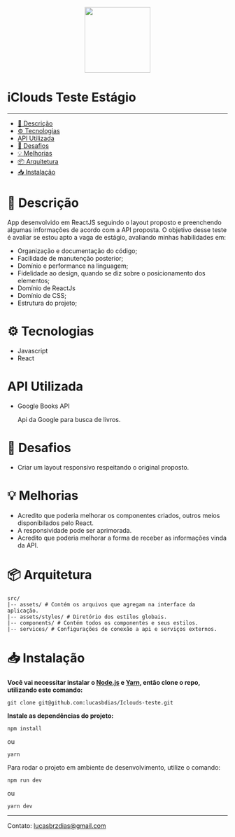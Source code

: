 <p align="center">
   <img src="src/assets/images/iclouds_logo.svg" width="150"/>
</p>

# iClouds Teste Estágio

---

- [📝 Descrição](#📝-Descrição)
- [⚙️ Tecnologias](#⚙️-Tecnologias)
- [API Utilizada](#API-Utilizada)
- [🚀 Desafios](#🚀-Desafios)
- [💡 Melhorias](#💡-Melhorias)
- [📦 Arquitetura](#📦-Arquitetura)
- [📥 Instalação](#📥-Instalação)

# 📝 Descrição

App desenvolvido em ReactJS seguindo o layout proposto e preenchendo algumas informações de acordo com a API proposta. O objetivo desse teste é avaliar se estou apto a vaga de estágio, avaliando  minhas habilidades em:
- Organização e documentação do código;
- Facilidade de manutenção posterior;
- Domínio e performance na linguagem;
- Fidelidade ao design, quando se diz sobre o posicionamento dos elementos;
- Domínio de ReactJs
-  Domínio de CSS;
- Estrutura do projeto;

# ⚙️ Tecnologias

- Javascript
- React

# API Utilizada

- Google Books API

    Api da Google para busca de livros.

# 🚀 Desafios

- Criar um layout responsivo respeitando o original proposto.

# 💡 Melhorias

- Acredito que poderia melhorar os componentes criados, outros meios disponibilados pelo React.
- A responsividade pode ser aprimorada.
- Acredito que poderia melhorar a forma de receber as informações vinda da API.

# 📦 Arquitetura

```shell
src/
|-- assets/ # Contém os arquivos que agregam na interface da aplicação.
|-- assets/styles/ # Diretório dos estilos globais.
|-- components/ # Contém todos os componentes e seus estilos.
|-- services/ # Configurações de conexão a api e serviços externos.
```

# 📥 Instalação

**Você vai necessitar instalar o [Node.js](https://nodejs.org/en/download/) e [Yarn](https://yarnpkg.com/), então clone o repo, utilizando este comando:**

`git clone git@github.com:lucasbdias/Iclouds-teste.git`

**Instale as dependências do projeto:**

`npm install`

ou

`yarn`

Para rodar o projeto em ambiente de desenvolvimento, utilize o comando:

`npm run dev`

ou

`yarn dev`

---

Contato: lucasbrzdias@gmail.com